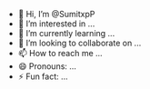 - 👋 Hi, I’m @SumitxpP
- 👀 I’m interested in ...
- 🌱 I’m currently learning ...
- 💞️ I’m looking to collaborate on ...
- 📫 How to reach me ...
- 😄 Pronouns: ...
- ⚡ Fun fact: ...

<!---
SumitxpP/SumitxpP is a ✨ special ✨ repository because its `README.md` (this file) appears on your GitHub profile.
You can click the Preview link to take a look at your changes.
--->
